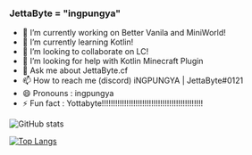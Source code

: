 ### JettaByte = "ingpungya"


- 🔭 I’m currently working on Better Vanila and MiniWorld!
- 🌱 I’m currently learning Kotlin!
- 👯 I’m looking to collaborate on LC!
- 🤔 I’m looking for help with Kotlin Minecraft Plugin
- 💬 Ask me about JettaByte.cf
- 📫 How to reach me (discord) iNGPUNGYA | JettaByte#0121 
- 😄 Pronouns : ingpungya
- ⚡ Fun fact : Yottabyte!!!!!!!!!!!!!!!!!!!!!!!!!!!!!!!!!!!!!!!!!!!!!

![GitHub stats](https://github-readme-stats.vercel.app/api?username=JettaByte&show_icons=true&theme=dark)

[![Top Langs](https://github-readme-stats.vercel.app/api/top-langs/?username=JettaByte&layout=compact&theme=dark)](https://github.com/anuraghazra/github-readme-stats)


